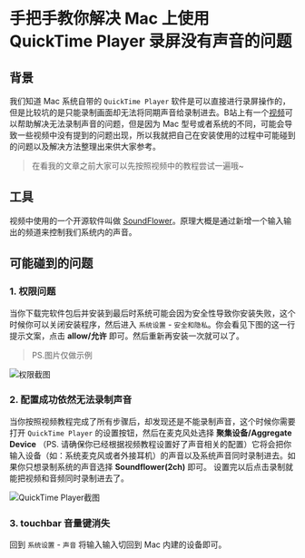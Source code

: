 # 手把手教你解决 Mac 上使用 QuickTime Player 录屏没有声音的问题

## 背景

我们知道 Mac 系统自带的 `QuickTime Player` 软件是可以直接进行录屏操作的，但是比较坑的是只能录制画面却无法将同期声音给录制进去。B站上有一个[视频](https://www.bilibili.com/video/av43356375/)可以帮助解决无法录制声音的问题，但是因为 Mac 型号或者系统的不同，可能会导致一些视频中没有提到的问题出现，所以我就把自己在安装使用的过程中可能碰到的问题以及解决方法整理出来供大家参考。

> 在看我的文章之前大家可以先按照视频中的教程尝试一遍哦~

## 工具

视频中使用的一个开源软件叫做 [SoundFlower](https://github.com/mattingalls/Soundflower)。原理大概是通过新增一个输入输出的频道来控制我们系统内的声音。

## 可能碰到的问题

### 1. 权限问题

当你下载完软件包后并安装到最后时系统可能会因为安全性导致你安装失败，这个时候你可以关闭安装程序，然后进入 `系统设置` - `安全和隐私`。你会看见下图的这一行提示文案，点击 **allow/允许** 即可。然后重新再安装一次就可以了。

> PS.图片仅做示例

![权限截图](https://user-gold-cdn.xitu.io/2020/2/22/1706bd0efdb49344?w=500&h=428&f=png&s=88013)

### 2. 配置成功依然无法录制声音

当你按照视频教程完成了所有步骤后，却发现还是不能录制声音，这个时候你需要打开 `QuickTime Player` 的设置按钮，然后在麦克风处选择 **聚集设备/Aggregate Device** （PS. 请确保你已经根据视频教程设置好了声音相关的配置）它将会把你输入设备（如：系统麦克风或者外接耳机）的声音以及系统声音同时录制进去。如果你只想录制系统的声音选择 **Soundflower(2ch)** 即可。
设置完以后点击录制就能把视频和音频同时录制进去了。

![QuickTime Player截图](https://user-gold-cdn.xitu.io/2020/2/22/1706bd71f3daf361?w=1454&h=1100&f=png&s=2113327)

### 3. touchbar 音量键消失

回到 `系统设置` - `声音` 将输入输入切回到 Mac 内建的设备即可。